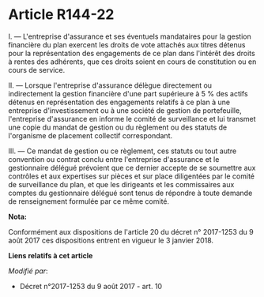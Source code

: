 # Article R144-22

I. ― L'entreprise d'assurance et ses éventuels mandataires pour la gestion financière du plan exercent les droits de vote
attachés aux titres détenus pour la représentation des engagements de ce plan dans l'intérêt des droits à rentes des
adhérents, que ces droits soient en cours de constitution ou en cours de service.

II. ― Lorsque l'entreprise d'assurance délègue directement ou indirectement la gestion financière d'une part supérieure à 5 %
des actifs détenus en représentation des engagements relatifs à ce plan à une entreprise d'investissement ou à une société de
gestion de portefeuille, l'entreprise d'assurance en informe le comité de surveillance et lui transmet une copie du mandat de
gestion ou du règlement ou des statuts de l'organisme de placement collectif correspondant.

III. ― Ce mandat de gestion ou ce règlement, ces statuts ou tout autre convention ou contrat conclu entre l'entreprise
d'assurance et le gestionnaire délégué prévoient que ce dernier accepte de se soumettre aux contrôles et aux expertises sur
pièces et sur place diligentées par le comité de surveillance du plan, et que les dirigeants et les commissaires aux comptes
du gestionnaire délégué sont tenus de répondre à toute demande de renseignement formulée par ce même comité.

**Nota:**

Conformément aux dispositions de l'article 20 du décret n° 2017-1253 du 9 août 2017 ces dispositions entrent en vigueur le 3
janvier 2018.

**Liens relatifs à cet article**

_Modifié par_:

  - Décret n°2017-1253 du 9 août 2017 - art. 10
